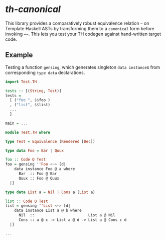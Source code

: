 # *th-canonical*

This library provides a comparatively robust equivalence relation `~` on Template Haskell ASTs by transforming them to a `canonical` form before invoking `==`.
This lets you test your TH codegen against hand-written target code.

## Example

Testing a function `gensing`, which generates singleton `data instance`s from corresponding `type data` declarations.

```haskell
import Test.TH

tests :: [(String, Test)]
tests =
  [ ("foo ", $$foo )
  , ("list", $$list)
  ...
  ]

main = ...
```

```haskell
module Test.TH where

type Test = Equivalence (Rendered [Dec])

type data Foo = Bar | Quux

foo :: Code Q Test
foo = gensing ''Foo <~> [d|
    data instance Foo @ a where
      Bar  :: Foo @ Bar
      Quux :: Foo @ Quux
  |]

type data List a = Nil | Cons a (List a)

list :: Code Q Test
list = gensing ''List <~> [d|
    data instance List a @ b where
      Nil  ::                        List a @ Nil
      Cons :: a @ c -> List a @ d -> List a @ Cons c d
  |]

...
```
